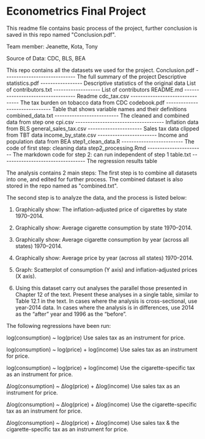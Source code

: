 # Econometrics Final Project
This readme file contains basic process of the project, further conclusion is saved in this repo
named "Conclusion.pdf".

Team member: Jeanette, Kota, Tony

Source of Data:
CDC, BLS, BEA

This repo contains all the datasets we used for the project.
Conclusion.pdf ----------------------------- The full summary of the project
Descriptive statistics.pdf ----------------- Descriptive statistics of the original data
List of contributors.txt ------------------- List of contributors
README.md ---------------------------------- Readme
cdc_tax.csv -------------------------------- The tax burden on tobacco data from CDC
codebook.pdf ------------------------------- Table that shows variable names and their definitions
combined_data.txt -------------------------- The cleaned and combined data from step one
cpi.csv ------------------------------------ Inflation data from BLS
general_sales_tax.csv ---------------------- Sales tax data clipped from TBT data
income_by_state.csv ------------------------ Income and population data from BEA
step1_clean_data.R ------------------------- The code of first step: cleaning data
step2_processing.Rmd ----------------------- The markdown code for step 2: can run independent of step 1
table.txt ---------------------------------- The regression results table

The analysis contains 2 main steps: 
The first step is to combine all datasets into one, and edited for further process. The combined
dataset is also stored in the repo named as "combined.txt".

The second step is to analyze the data, and the process is listed below:

1. Graphically show:
The inflation-adjusted price of cigarettes by state 1970–2014.

2. Graphically show:
Average cigarette consumption by state 1970–2014.

3. Graphically show:
Average cigarette consumption by year (across all states) 1970–2014.

4. Graphically show: 
Average price by year (across all states) 1970–2014.

5. Graph:
Scatterplot of consumption (Y axis) and inflation-adjusted prices (X axis).

6. Using this dataset carry out analyses the parallel those presented in Chapter 12 of the text.
Present these analyses in a single table, similar to Table 12.1 in the text. In cases where the 
analysis is cross-sectional, use year-2014 data. In cases where the analysis is in differences, 
use 2014 as the “after” year and 1996 as the “before”.

  The following regressions have been run:

  log(consumption) ~ log(price) 
  Use sales tax as an instrument for price.

  log(consumption) ~ log(price) + log(income) 
  Use sales tax as an instrument for price.

  log(consumption) ~ log(price) + log(income) 
  Use the cigarette-specific tax as an instrument for price.

  Δlog(consumption) ~ Δlog(price) + Δlog(income) 
  Use sales tax as an instrument for price.

  Δlog(consumption) ~ Δlog(price) + Δlog(income) 
  Use the cigarette-specific tax as an instrument for price.

  Δlog(consumption) ~ Δlog(price) + Δlog(income) 
  Use sales tax & the cigarette-specific tax as an instrument for price.
